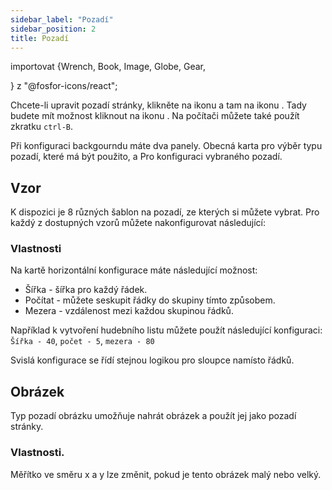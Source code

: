 ```yaml
---
sidebar_label: "Pozadí"
sidebar_position: 2
title: Pozadí
---
```


importovat {Wrench, Book, Image, Globe, Gear,

} z "@fosfor-icons/react";

Chcete-li upravit pozadí stránky, klikněte na ikonu <Wrench/> a tam na ikonu <Book/>. Tady budete mít možnost kliknout na ikonu <Image/>. Na počítači můžete také použít zkratku `ctrl-B`.

Při konfiguraci backgourndu máte dva panely. <Globe/> Obecná karta pro výběr typu pozadí, které má být použito, a <Gear/> Pro konfiguraci vybraného pozadí.

## <Globe/> Vzor

K dispozici je 8 různých šablon na pozadí, ze kterých si můžete vybrat. Pro každý z dostupných vzorů můžete nakonfigurovat následující:


### <Gear/> Vlastnosti

Na kartě horizontální konfigurace máte následující možnost:

- Šířka - šířka pro každý řádek.
- Počítat - můžete seskupit řádky do skupiny tímto způsobem.
- Mezera - vzdálenost mezi každou skupinou řádků.

Například k vytvoření hudebního listu můžete použít následující konfiguraci: `Šířka - 40`, `počet - 5`, `mezera - 80`

Svislá konfigurace se řídí stejnou logikou pro sloupce namísto řádků.

## <Globe/> Obrázek

Typ pozadí obrázku umožňuje nahrát obrázek a použít jej jako pozadí stránky.

### <Gear/> Vlastnosti.

Měřítko ve směru x a y lze změnit, pokud je tento obrázek malý nebo velký.
